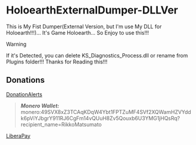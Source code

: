 # HoloearthExternalDumper-DLLVer

This is My Fist Dumper(External Version, but I'm use My DLL for Holoearth!!!)... It's Game Holoearth... So Enjoy to use this!!!
> [!WARNING]
> If it's Detected, you can delete KS_Diagnostics_Process.dll or rename from Plugins folder!!! Thanks for Reading this!!!

## Donations

[DonationAlerts](https://donationalerts.com/r/rikkomatsumato)

> **_Monero Wallet:_** 
> monero:49SVX8xZ3TCAqKDqW4Ybt1FPTZuMF4SVf2XQWamHZVYddk6pViYJbgrY911RJ6CgFm14vQUuH8Zv5Qouxb6U3YMG1jHQsRq?recipient_name=RikkoMatsumato

[LiberaPay](https://liberapay.com/RikkoMatsumatoOfficial/donate)
